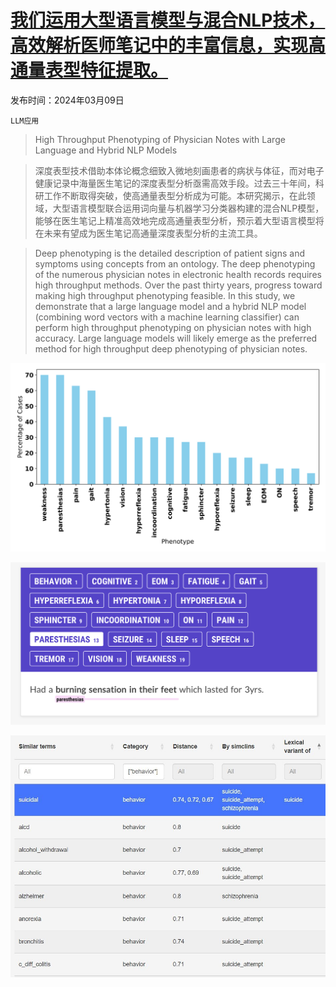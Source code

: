 # [我们运用大型语言模型与混合NLP技术，高效解析医师笔记中的丰富信息，实现高通量表型特征提取。](https://arxiv.org/abs/2403.05920)

发布时间：2024年03月09日

`LLM应用`

> High Throughput Phenotyping of Physician Notes with Large Language and Hybrid NLP Models

> 深度表型技术借助本体论概念细致入微地刻画患者的病状与体征，而对电子健康记录中海量医生笔记的深度表型分析亟需高效手段。过去三十年间，科研工作不断取得突破，使高通量表型分析成为可能。本研究揭示，在此领域，大型语言模型联合运用词向量与机器学习分类器构建的混合NLP模型，能够在医生笔记上精准高效地完成高通量表型分析，预示着大型语言模型将在未来有望成为医生笔记高通量深度表型分析的主流工具。

> Deep phenotyping is the detailed description of patient signs and symptoms using concepts from an ontology. The deep phenotyping of the numerous physician notes in electronic health records requires high throughput methods. Over the past thirty years, progress toward making high throughput phenotyping feasible. In this study, we demonstrate that a large language model and a hybrid NLP model (combining word vectors with a machine learning classifier) can perform high throughput phenotyping on physician notes with high accuracy. Large language models will likely emerge as the preferred method for high throughput deep phenotyping of physician notes.

![我们运用大型语言模型与混合NLP技术，高效解析医师笔记中的丰富信息，实现高通量表型特征提取。](../../../paper_images/2403.05920/bar_chart_binarized_percentage.png)

![我们运用大型语言模型与混合NLP技术，高效解析医师笔记中的丰富信息，实现高通量表型特征提取。](../../../paper_images/2403.05920/paresthesias.jpg)

![我们运用大型语言模型与混合NLP技术，高效解析医师笔记中的丰富信息，实现高通量表型特征提取。](../../../paper_images/2403.05920/Simclins_explorer_screenshot.jpg)